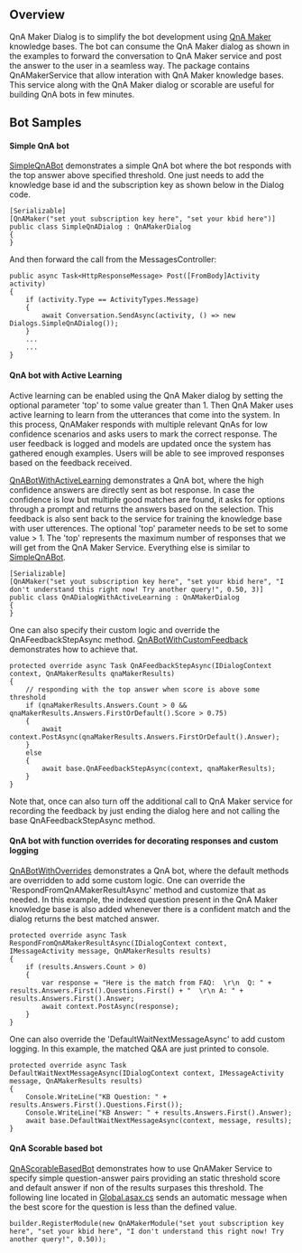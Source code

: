 ## Overview
QnA Maker Dialog is to simplify the bot development using [QnA Maker](https://qnamaker.ai/) knowledge bases. The bot can consume the QnA Maker dialog as shown in the examples to forward the conversation to QnA Maker service and post the answer to the user in a seamless way. The package contains QnAMakerService that allow interation with QnA Maker knowledge bases. This service along with the QnA Maker dialog or scorable are useful for building QnA bots in few minutes. 

## Bot Samples

#### Simple QnA bot
[SimpleQnABot](https://github.com/Microsoft/BotBuilder-CognitiveServices/tree/master/CSharp/Samples/QnAMaker/SimpleQnABot) demonstrates a simple QnA bot where the bot responds with the top answer above specified threshold. One just needs to add the knowledge base id and the subscription key as shown below in the Dialog code.
````
[Serializable]
[QnAMaker("set yout subscription key here", "set your kbid here")]
public class SimpleQnADialog : QnAMakerDialog
{
}
````
And then forward the call from the MessagesController:
````
public async Task<HttpResponseMessage> Post([FromBody]Activity activity)
{
	if (activity.Type == ActivityTypes.Message)
	{
		await Conversation.SendAsync(activity, () => new Dialogs.SimpleQnADialog());
	}
	...
	...
}
````

#### QnA bot with Active Learning
Active learning can be enabled using the QnA Maker dialog by setting the optional parameter 'top' to some value greater than 1. Then QnA Maker uses active learning to learn from the utterances that come into the system. In this process, QnAMaker responds with multiple relevant QnAs for low confidence scenarios and asks users to mark the correct response. The user feedback is logged and models are updated once the system has gathered enough examples. Users will be able to see improved responses based on the feedback received.

[QnABotWithActiveLearning](https://github.com/Microsoft/BotBuilder-CognitiveServices/tree/master/CSharp/Samples/QnAMaker/QnABotWithActiveLearning) demonstrates a QnA bot, where the high confidence answers are directly sent as bot response. In case the confidence is low but multiple good matches are found, it asks for options through a prompt and returns the answers based on the selection. This feedback is also sent back to the service for training the knowledge base with user utterences. The optional 'top' parameter needs to be set to some value > 1. The 'top' represents the maximum number of responses that we will get from the QnA Maker Service. Everything else is similar to [SimpleQnABot](https://github.com/Microsoft/BotBuilder-CognitiveServices/tree/master/CSharp/Samples/QnAMaker/SimpleQnABot).
````
[Serializable]
[QnAMaker("set yout subscription key here", "set your kbid here", "I don't understand this right now! Try another query!", 0.50, 3)]
public class QnADialogWithActiveLearning : QnAMakerDialog
{
}
````

One can also specify their custom logic and override the QnAFeedbackStepAsync method. [QnABotWithCustomFeedback](https://github.com/Microsoft/BotBuilder-CognitiveServices/tree/master/CSharp/Samples/QnAMaker/QnABotWithCustomFeedback) demonstrates how to achieve that. 

````
protected override async Task QnAFeedbackStepAsync(IDialogContext context, QnAMakerResults qnaMakerResults)
{
	// responding with the top answer when score is above some threshold
	if (qnaMakerResults.Answers.Count > 0 && qnaMakerResults.Answers.FirstOrDefault().Score > 0.75)
	{
		await context.PostAsync(qnaMakerResults.Answers.FirstOrDefault().Answer);
	}
	else
	{
		await base.QnAFeedbackStepAsync(context, qnaMakerResults);
	}
}
````
Note that, once can also turn off the additional call to QnA Maker service for recording the feedback by just ending the dialog here and not calling the base QnAFeedbackStepAsync method.

#### QnA bot with function overrides for decorating responses and custom logging
[QnABotWithOverrides](https://github.com/Microsoft/BotBuilder-CognitiveServices/tree/master/CSharp/Samples/QnAMaker/QnABotWithOverrides) demonstrates a QnA bot, where the default methods are overridden to add some custom logic. One can override the 'RespondFromQnAMakerResultAsync' method and customize that as needed. In this example, the indexed question present in the QnA Maker knowledge base is also added whenever there is a confident match and the dialog returns the best matched answer. 
````
protected override async Task RespondFromQnAMakerResultAsync(IDialogContext context, IMessageActivity message, QnAMakerResults results)
{
	if (results.Answers.Count > 0)
	{
		var response = "Here is the match from FAQ:  \r\n  Q: " + results.Answers.First().Questions.First() + "  \r\n A: " + results.Answers.First().Answer;
		await context.PostAsync(response);
	}
}
````

One can also override the 'DefaultWaitNextMessageAsync' to add custom logging. In this example, the matched Q&A are just printed to console.
````
protected override async Task DefaultWaitNextMessageAsync(IDialogContext context, IMessageActivity message, QnAMakerResults results)
{
	Console.WriteLine("KB Question: " + results.Answers.First().Questions.First());
	Console.WriteLine("KB Answer: " + results.Answers.First().Answer);
	await base.DefaultWaitNextMessageAsync(context, message, results);
}
````
#### QnA Scorable based bot
[QnAScorableBasedBot](https://github.com/Microsoft/BotBuilder-CognitiveServices/tree/master/CSharp/Samples/QnAMaker/QnAScorableBasedBot) demonstrates how to use QnAMaker Service to specify simple question-answer pairs providing an static threshold score and default answer if non of the results surpases this threshold.
The following line located in [Global.asax.cs](https://github.com/Microsoft/BotBuilder-CognitiveServices/blob/master/CSharp/Samples/QnAMaker/QnAScorableBasedBot/Global.asax.cs#L42) sends an automatic message when the best score for the question is less than the defined value.

````
builder.RegisterModule(new QnAMakerModule("set yout subscription key here", "set your kbid here", "I don't understand this right now! Try another query!", 0.50));
````
